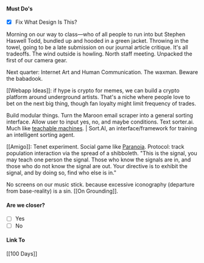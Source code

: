 #### Must Do's
- [x] Fix What Design Is This?

Morning on our way to class—who of all people to run into but Stephen Haswell Todd, bundled up and hooded in a green jacket. Throwing in the towel, going to be a late submission on our journal article critique. It's all tradeoffs. The wind outside is howling. North staff meeting. Unpacked the first of our camera gear.

Next quarter: Internet Art and Human Communication.
The waxman. Beware the babadook.

[[Webapp Ideas]]: if hype is crypto for memes, we can build a crypto platform around underground artists. That's a niche where people love to bet on the next big thing, though fan loyalty might limit frequency of trades. 

Build modular things. Turn the Maroon email scraper into a general sorting interface. Allow user to input yes, no, and maybe conditions. Text sorter.ai. Much like [teachable machines](https://coral.ai/projects/teachable-sorter#project-intro). | Sort.AI, an interface/framework for training an intelligent sorting agent.

 [[Amigo]]: Tenet experiment. Social game like [Paranoia](https://en.wikipedia.org/wiki/List_of_games_with_concealed_rules#:~:text=Paranoia%3A%20A%20tabletop%20role%2Dplaying,they%20proceed%20through%20the%20game.). Protocol: track population interaction via the spread of a shibboleth. "This is the signal, you may teach one person the signal. Those who know the signals are in, and those who do not know the signal are out. Your directive is to exhibit the signal, and by doing so, find who else is in."

No screens on our music stick. because excessive iconography (departure from base-reality) is a sin. [[On Grounding]].
#### Are we closer?
- [ ] Yes
- [ ] No
#### Link To
[[100 Days]]
